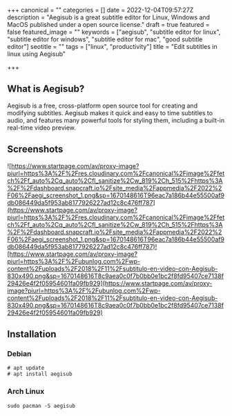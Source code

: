 +++
canonical = ""
categories = []
date = 2022-12-04T09:57:27Z
description = "Aegisub is a great subtitle editor for Linux, Windows and MacOS published under a open source license."
draft = true
featured = false
featured_image = ""
keywords = ["aegisub", "subtitle editor for linux", "subtitle editor for windows", "subtitle editor for mac", "good subtitle editor"]
seotitle = ""
tags = ["linux", "productivity"]
title = "Edit subtitles in linux using Aegisub"

+++
## What is Aegisub?

Aegisub is a free, cross-platform open source tool for creating and modifying subtitles. Aegisub makes it quick and easy to time subtitles to audio, and features many powerful tools for styling them, including a built-in real-time video preview.

## Screenshots

![https://www.startpage.com/av/proxy-image?piurl=https%3A%2F%2Fres.cloudinary.com%2Fcanonical%2Fimage%2Ffetch%2Ff_auto%2Cq_auto%2Cfl_sanitize%2Cw_819%2Ch_515%2Fhttps%3A%2F%2Fdashboard.snapcraft.io%2Fsite_media%2Fappmedia%2F2022%2F06%2Faegi_screenshot_1.png&sp=1670148616T96eac7a186b44e55500af9db086449da5f953ab8177926227ad12c8c476ff787](https://www.startpage.com/av/proxy-image?piurl=https%3A%2F%2Fres.cloudinary.com%2Fcanonical%2Fimage%2Ffetch%2Ff_auto%2Cq_auto%2Cfl_sanitize%2Cw_819%2Ch_515%2Fhttps%3A%2F%2Fdashboard.snapcraft.io%2Fsite_media%2Fappmedia%2F2022%2F06%2Faegi_screenshot_1.png&sp=1670148616T96eac7a186b44e55500af9db086449da5f953ab8177926227ad12c8c476ff787)![https://www.startpage.com/av/proxy-image?piurl=https%3A%2F%2Fubunlog.com%2Fwp-content%2Fuploads%2F2018%2F11%2Fsubtitulo-en-video-con-Aegisub-830x490.png&sp=1670148616T8c9aea0c0f7b0bb0e1bc2f8fd95407ce7138f29426e4f2f05954601fa09fb929](https://www.startpage.com/av/proxy-image?piurl=https%3A%2F%2Fubunlog.com%2Fwp-content%2Fuploads%2F2018%2F11%2Fsubtitulo-en-video-con-Aegisub-830x490.png&sp=1670148616T8c9aea0c0f7b0bb0e1bc2f8fd95407ce7138f29426e4f2f05954601fa09fb929)

## Installation

### Debian

```shell
# apt update
# apt install aegisub
```

### Arch Linux

```shell
sudo pacman -S aegisub
```